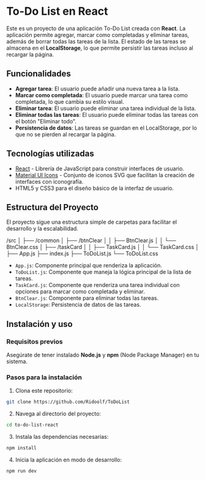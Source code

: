 # To-Do List en React

Este es un proyecto de una aplicación To-Do List creada con **React**. La aplicación permite agregar, marcar como completadas y eliminar tareas, además de borrar todas las tareas de la lista. El estado de las tareas se almacena en el **LocalStorage**, lo que permite persistir las tareas incluso al recargar la página.

## Funcionalidades

- **Agregar tarea**: El usuario puede añadir una nueva tarea a la lista.
- **Marcar como completada**: El usuario puede marcar una tarea como completada, lo que cambia su estilo visual.
- **Eliminar tarea**: El usuario puede eliminar una tarea individual de la lista.
- **Eliminar todas las tareas**: El usuario puede eliminar todas las tareas con el botón "Eliminar todo".
- **Persistencia de datos**: Las tareas se guardan en el LocalStorage, por lo que no se pierden al recargar la página.

## Tecnologías utilizadas

- [React](https://reactjs.org/) - Librería de JavaScript para construir interfaces de usuario.
- [Material UI Icons](https://mui.com/material-ui/material-icons/) - Conjunto de iconos SVG que facilitan la creación de interfaces con iconografía.
- HTML5 y CSS3 para el diseño básico de la interfaz de usuario.

## Estructura del Proyecto

El proyecto sigue una estructura simple de carpetas para facilitar el desarrollo y la escalabilidad.

/src │ ├── /common │ ├── /btnClear │ │ ├── BtnClear.js │ │ └── BtnClear.css │ ├── /taskCard │ │ ├── TaskCard.js │ │ └── TaskCard.css │ ├── App.js ├── index.js ├── ToDoList.js └── ToDoList.css

- `App.js`: Componente principal que renderiza la aplicación.
- `ToDoList.js`: Componente que maneja la lógica principal de la lista de tareas.
- `TaskCard.js`: Componente que renderiza una tarea individual con opciones para marcar como completada y eliminar.
- `BtnClear.js`: Componente para eliminar todas las tareas.
- `LocalStorage`: Persistencia de datos de las tareas.

## Instalación y uso

### Requisitos previos

Asegúrate de tener instalado **Node.js** y **npm** (Node Package Manager) en tu sistema.

### Pasos para la instalación

1. Clona este repositorio:

```bash
git clone https://github.com/Ridoolf/ToDoList

```

2. Navega al directorio del proyecto:

```bash
cd to-do-list-react

```

3. Instala las dependencias necesarias:

```bash
npm install

```

4. Inicia la aplicación en modo de desarrollo:

```bash
npm run dev

```
